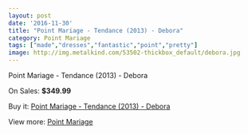 ```yaml
---
layout: post
date: '2016-11-30'
title: "Point Mariage - Tendance (2013) - Debora"
category: Point Mariage
tags: ["made","dresses","fantastic","point","pretty"]
image: http://img.metalkind.com/53502-thickbox_default/debora.jpg
---
```

Point Mariage - Tendance (2013) - Debora

On Sales: **$349.99**
<a href="https://www.metalkind.com/en/point-mariage/3232-debora.html"><amp-img layout="responsive" width="600" height="600" src="//img.metalkind.com/53502-thickbox_default/debora.jpg" alt="Point Mariage - Tendance (2013) - Debora 0" /></a>
<a href="https://www.metalkind.com/en/point-mariage/3232-debora.html"><amp-img layout="responsive" width="600" height="600" src="//img.metalkind.com/53503-thickbox_default/debora.jpg" alt="Point Mariage - Tendance (2013) - Debora 1" /></a>
<a href="https://www.metalkind.com/en/point-mariage/3232-debora.html"><amp-img layout="responsive" width="600" height="600" src="//img.metalkind.com/53504-thickbox_default/debora.jpg" alt="Point Mariage - Tendance (2013) - Debora 2" /></a>
<a href="https://www.metalkind.com/en/point-mariage/3232-debora.html"><amp-img layout="responsive" width="600" height="600" src="//img.metalkind.com/53505-thickbox_default/debora.jpg" alt="Point Mariage - Tendance (2013) - Debora 3" /></a>

Buy it: [Point Mariage - Tendance (2013) - Debora](https://www.metalkind.com/en/point-mariage/3232-debora.html "Point Mariage - Tendance (2013) - Debora")

View more: [Point Mariage](https://www.metalkind.com/en/102-point-mariage "Point Mariage")
